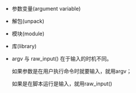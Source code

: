 * 参数变量(argument variable)
* 解包(unpack)
* 模块(module)
* 库(library)

* argv 与 raw_input() 在于输入的时机不同。

	 如果参数是在用户执行命令时就要输入，就用argv；

	 如果是在脚本运行是输入，就用raw_input()